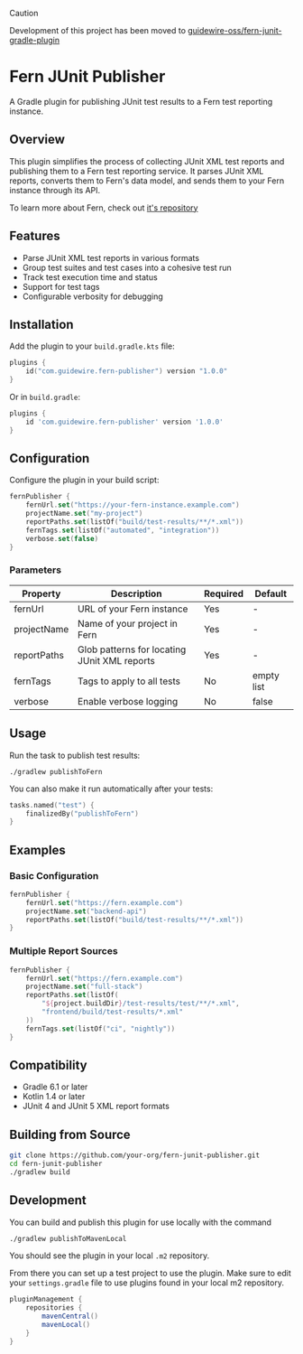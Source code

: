 > [!CAUTION] 
> Development of this project has been moved to [guidewire-oss/fern-junit-gradle-plugin](https://github.com/guidewire-oss/fern-junit-gradle-plugin)

# Fern JUnit Publisher

A Gradle plugin for publishing JUnit test results to a Fern test reporting instance.

## Overview

This plugin simplifies the process of collecting JUnit XML test reports and publishing them to a Fern test reporting service. It parses JUnit XML reports, converts them to Fern's data model, and sends them to your Fern instance through its API.

To learn more about Fern, check out [it's repository](https://github.com/guidewire-oss/fern-reporter)

## Features

- Parse JUnit XML test reports in various formats
- Group test suites and test cases into a cohesive test run
- Track test execution time and status
- Support for test tags
- Configurable verbosity for debugging

## Installation

Add the plugin to your `build.gradle.kts` file:

```kotlin
plugins {
    id("com.guidewire.fern-publisher") version "1.0.0"
}
```

Or in `build.gradle`:

```groovy
plugins {
    id 'com.guidewire.fern-publisher' version '1.0.0'
}
```

## Configuration

Configure the plugin in your build script:

```kotlin
fernPublisher {
    fernUrl.set("https://your-fern-instance.example.com")
    projectName.set("my-project")
    reportPaths.set(listOf("build/test-results/**/*.xml"))
    fernTags.set(listOf("automated", "integration"))
    verbose.set(false)
}
```

### Parameters

| Property | Description | Required | Default |
|----------|-------------|----------|---------|
| fernUrl | URL of your Fern instance | Yes | - |
| projectName | Name of your project in Fern | Yes | - |
| reportPaths | Glob patterns for locating JUnit XML reports | Yes | - |
| fernTags | Tags to apply to all tests | No | empty list |
| verbose | Enable verbose logging | No | false |

## Usage

Run the task to publish test results:

```
./gradlew publishToFern
```

You can also make it run automatically after your tests:

```kotlin
tasks.named("test") {
    finalizedBy("publishToFern")
}
```

## Examples

### Basic Configuration

```kotlin
fernPublisher {
    fernUrl.set("https://fern.example.com")
    projectName.set("backend-api")
    reportPaths.set(listOf("build/test-results/**/*.xml"))
}
```

### Multiple Report Sources

```kotlin
fernPublisher {
    fernUrl.set("https://fern.example.com")
    projectName.set("full-stack")
    reportPaths.set(listOf(
        "${project.buildDir}/test-results/test/**/*.xml",
        "frontend/build/test-results/*.xml"
    ))
    fernTags.set(listOf("ci", "nightly"))
}
```

## Compatibility

- Gradle 6.1 or later
- Kotlin 1.4 or later
- JUnit 4 and JUnit 5 XML report formats

## Building from Source

```bash
git clone https://github.com/your-org/fern-junit-publisher.git
cd fern-junit-publisher
./gradlew build
```

## Development 

You can build and publish this plugin for use locally with the command 
```bash
./gradlew publishToMavenLocal
```

You should see the plugin in your local `.m2` repository. 

From there you can set up a test project to use the plugin. Make sure to edit your `settings.gradle` file to use plugins
found in your local m2 repository.

```gradle
pluginManagement {
    repositories {
        mavenCentral()
        mavenLocal()
    }
}
```
